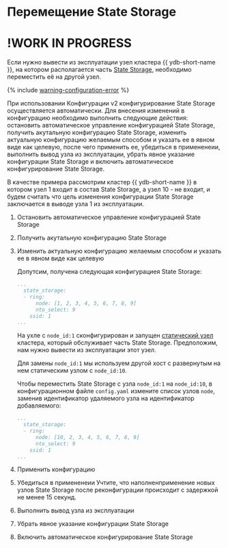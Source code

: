 # Перемещение State Storage

# !WORK IN PROGRESS

Если нужно вывести из эксплуатации узел кластера {{ ydb-short-name }}, на котором располагается часть [State Storage](../../../devops/configuration-management/configuration-v1/config-settings.md#domains-state), необходимо переместить её на другой узел.

{% include [warning-configuration-error](_../configuration-v1/includes/warning-configuration-error.md) %}

При использовании Конфигурации v2 конфигурирование State Storage осуществляется автоматически. Для внесения изменений в конфигурацию необходимо выполнить следующие действия: остановить автоматическое управление конфигурацией State Storage, получить акутальную конфигурацию State Storage, изменить актуальную конфигурацию желаемым способом и указать ее в явном виде как целевую, после чего применить ее, убедиться в примененеии, выполнить вывод узла из эксплуатации, убрать явное указание конфигурации State Storage и включить автоматическое конфигурирование State Storage. 

В качестве примера рассмотрим кластер {{ ydb-short-name }} в котором узел 1 входит в состав State Storage, а узел 10 - не входит, и будем считать что цель изменения конфигурации State Storage заключается в выводе узла 1 из эксплуатации.


1. Остановить автоматическое управление конфигурацией State Storage
1. Получить акутальную конфигурацию State Storage
1. Изменить актуальную конфигурацию желаемым способом и указать ее в явном виде как целевую

    Допутсим, получена следующая конфигурациея State Storage:
    
    ```yaml
    ...
      state_storage:
      - ring:
          node: [1, 2, 3, 4, 5, 6, 7, 8, 9]
          nto_select: 9
        ssid: 1
    ...
    ```
    
    На ухле с `node_id:1` сконфигурирован и запущен [статический узел](../../../devops/configuration-management/configuration-v2/config-settings.md#hosts) кластера, который обслуживает часть State Storage. Предположим, нам нужно вывести из эксплуатации этот узел.
    
    Для замены `node_id:1` мы используем другой хост с развернутым на нем статическим узлом с `node_id:10`.
    
    Чтобы переместить State Storage с узла `node_id:1` на `node_id:10`, в конфигурационном файле `config.yaml` измените список узлов `node`, заменив идентификатор удаляемого узла на идентификатор добавляемого:
    
    ```yaml
    ...
      state_storage:
      - ring:
          node: [10, 2, 3, 4, 5, 6, 7, 8, 9]
          nto_select: 9
        ssid: 1
    ...
1. Применить конфигурацию
1. Убедиться в примененеии
  Учтите, что наполненприменение новых узлов State Storage после реконфигурации происходит с задержкой не менее 15 секунд.
1. Выполнить вывод узла из эксплуатации
1. Убрать явное указание конфигурации State Storage
1. Включить автоматическое конфигурирование State Storage
